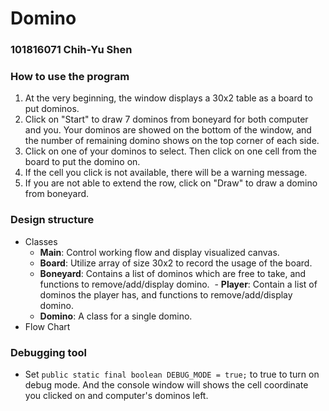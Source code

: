 # Domino
### 101816071 Chih-Yu Shen

### How to use the program
1. At the very beginning, the window displays a 30x2 table as a board to put dominos.
2. Click on "Start" to draw 7 dominos from boneyard for both computer and you. Your dominos are showed on the bottom of the window, and the number of remaining domino shows on the top corner of each side.
3. Click on one of your dominos to select. Then click on one cell from the board to put the domino on. 
4. If the cell you click is not available, there will be a warning message.
5. If you are not able to extend the row, click on "Draw" to draw a domino from boneyard.

### Design structure
- Classes
  - **Main**: Control working flow and display visualized canvas.
  - **Board**: Utilize array of size 30x2 to record the usage of the board. 
  - **Boneyard**: Contains a list of dominos which are free to take, and functions to remove/add/display domino.
  - **Player**: Contain a list of dominos the player has, and functions to remove/add/display domino.
  - **Domino**: A class for a single domino. 
- Flow Chart

### Debugging tool
- Set `public static final boolean DEBUG_MODE = true;` to true to turn on debug mode. And the console window will shows the cell coordinate you clicked on and computer's dominos left.


  
  
  
